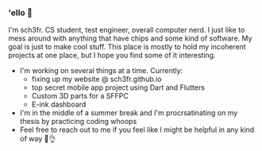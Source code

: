 ### 'ello 🫡
I'm sch3fr. CS student, test engineer, overall computer nerd. I just like to mess around with anything that have chips and some kind of software.
My goal is just to make cool stuff.
This place is mostly to hold my incoherent projects at one place, but I hope you find some of it interesting.

- I'm working on several things at a time. Currently:
    - fixing up my website @ sch3fr.github.io
    - top secret mobile app project using Dart and Flutters
    - Custom 3D parts for a SFFPC
    - E-ink dashboard
- I'm in the middle of a summer break and I'm procrsatinating on my thesis by practicing coding whoops
- Feel free to reach out to me if you feel like I might be helpful in any kind of way 🤠👌

<!--
**sch3fr/sch3fr** is a ✨ _special_ ✨ repository because its `README.md` (this file) appears on your GitHub profile.

Here are some ideas to get you started:

- 🔭 I’m currently working on ...
- 🌱 I’m currently learning ...
- 👯 I’m looking to collaborate on ...
- 🤔 I’m looking for help with ...
- 💬 Ask me about ...
- 📫 How to reach me: ...
- 😄 Pronouns: ... Let it happen by tame Impala
- ⚡ Fun fact: ...
-->
